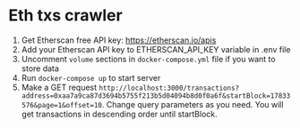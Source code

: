 # Eth txs crawler

1. Get Etherscan free API key: https://etherscan.io/apis
2. Add your Etherscan API key to ETHERSCAN_API_KEY variable in .env file
3. Uncomment `volume` sections in `docker-compose.yml` file if you want to store data
4. Run `docker-compose up` to start server
5. Make a GET request `http://localhost:3000/transactions?address=0xaa7a9ca87d3694b5755f213b5d04094b8d0f0a6f&startBlock=17833576&page=1&offset=10`. Change query parameters as you need. You will get transactions in descending order until startBlock.